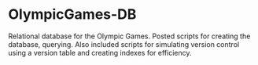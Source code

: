 # OlympicGames-DB
Relational database for the Olympic Games.
Posted scripts for creating the database, querying.
Also included scripts for simulating version control using a version table and creating indexes for efficiency.

